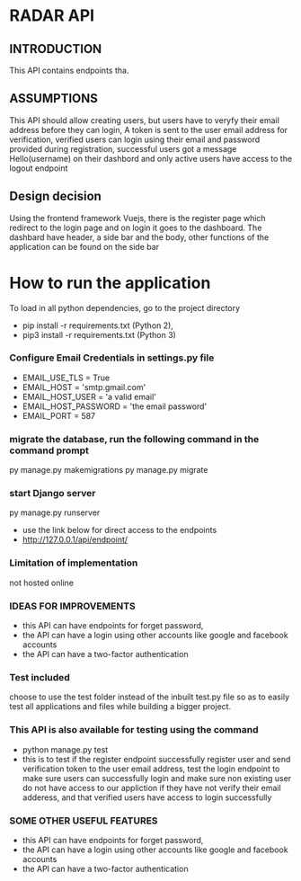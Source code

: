 # RADAR API

## INTRODUCTION
This API contains endpoints tha. 

## ASSUMPTIONS
This API should allow creating users, but users have to veryfy their email address before they can login, A token is sent to the user email address for verification, verified users can login using their email and password provided during registration, successful users got a message Hello(username) on their dashbord and only active users have access to the logout endpoint

## Design decision 
Using the frontend framework Vuejs, there is the register page which redirect to the login page and on login it goes to the dashboard. The dashbard have header, a side bar and the body, other functions of the application can be found on the side bar 

# How to run the application
To load in all python dependencies, go to the project directory
* pip install -r requirements.txt (Python 2), 
* pip3 install -r requirements.txt (Python 3)

### Configure Email Credentials in settings.py file
* EMAIL_USE_TLS = True
* EMAIL_HOST = 'smtp.gmail.com'
* EMAIL_HOST_USER = 'a valid email'
* EMAIL_HOST_PASSWORD = 'the email password'
* EMAIL_PORT = 587

### migrate the database, run the following command in the command prompt
py manage.py makemigrations
py manage.py migrate

### start Django server
py manage.py runserver
* use the link below for direct access to the endpoints
* http://127.0.0.1/api/endpoint/

### Limitation of implementation
not hosted online

### IDEAS FOR IMPROVEMENTS
* this API can have endpoints for forget password, 
* the API can have a login using other accounts like google and facebook accounts
* the API can have a two-factor authentication

### Test included
choose to use the test folder instead of the inbuilt test.py file so as to easily test all applications and files while building a bigger project.

### This API is also available for testing using the command 
* python manage.py test
* this is to test if the register endpoint successfully register user and send verification token to the user email address, test the login endpoint to make sure users can successfully login and make sure non existing user do not have access to our appliction if they have not verify their email adderess, and that verified users have access to login successfully


### SOME OTHER USEFUL FEATURES
* this API can have endpoints for forget password, 
* the API can have a login using other accounts like google and facebook accounts
* the API can have a two-factor authentication
